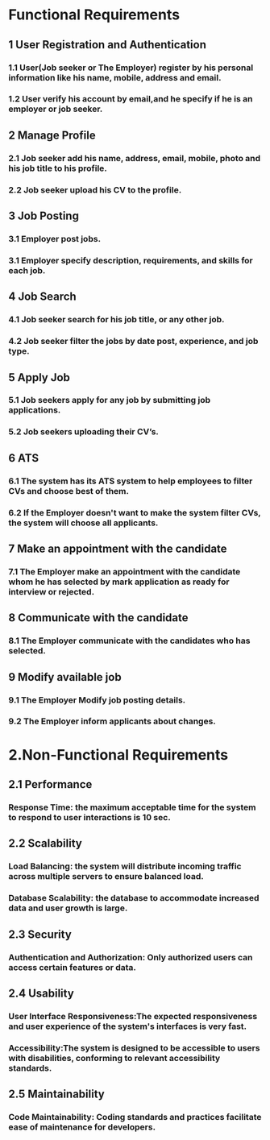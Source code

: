 # Functional Requirements
## 1 User Registration and Authentication   
### 1.1 User(Job seeker or The Employer) register by his personal information like his name, mobile, address and email. 
### 1.2 User verify his account by email,and he specify if he is an employer or job seeker.
## 2 Manage Profile
### 2.1 Job seeker add his name, address, email, mobile, photo and his job title to his profile.
### 2.2 Job seeker upload his CV  to the profile.
## 3 Job Posting
### 3.1 Employer post jobs.
### 3.1 Employer specify description, requirements, and skills for each job.
## 4 Job Search 
### 4.1 Job seeker search for his job title, or any other job.
### 4.2 Job seeker filter the jobs by date post, experience, and job type.
## 5 Apply Job
### 5.1 Job seekers apply for any job by submitting job applications.
### 5.2 Job seekers uploading their CV’s.
## 6 ATS
### 6.1 The system has its ATS system to help employees to filter CVs and choose best of them.
### 6.2 If the Employer doesn't want to make the system filter CVs, the system will choose all applicants.
## 7 Make an appointment with the candidate 
### 7.1 The Employer make an appointment with the candidate whom he has selected by mark application as ready for interview or rejected.
## 8 Communicate with the candidate
### 8.1 The Employer communicate with the candidates who has selected.
## 9 Modify available job
### 9.1 The Employer Modify job posting details.
### 9.2 The Employer inform applicants about changes.
# 2.Non-Functional Requirements
## 2.1  Performance
### Response Time: the maximum acceptable time for the system to respond to user interactions is 10 sec.
## 2.2  Scalability
### Load Balancing: the system will distribute incoming traffic across multiple servers to ensure balanced load.
### Database Scalability: the database to accommodate increased data and user growth is large.
## 2.3 Security
### Authentication and Authorization: Only authorized users can access certain features or data.
## 2.4 Usability
### User Interface Responsiveness:The expected responsiveness and user experience of the system's interfaces is very fast.
### Accessibility:The system is designed to be accessible to users with disabilities, conforming to relevant accessibility standards.
## 2.5  Maintainability
### Code Maintainability: Coding standards and practices facilitate ease of maintenance for developers.

 


